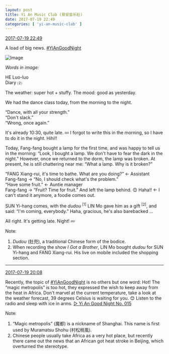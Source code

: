 ```yaml
---
layout: post
title: Yi An Music Club (易安音乐社)
date: 2017-07-19 22:49
categories: [ 'yi-an-music-club' ]
---
```


<div class="weibo-info">
  <a href="http://weibo.com/6094546964/Fd9KaCfNj">2017-07-19 22:49</a>
</div>

A load of big news. [#YiAnGoodNight](http://weibo.com/p/10080892b104a59bff303ca883e7931b5b916e)

<!-- more -->

![Image](https://wx3.sinaimg.cn/mw690/006Es64Agy1fhpkxnwbbgj328h33ihdv.jpg)

*Words in image:*

HE Luo-luo  
Diary ⑵

The weather: super hot + stuffy. The mood: good as yesterday.

We had the dance class today, from the morning to the night.

“Dance, with all your strength.”  
“Don't slack.”  
“Wrong, once again.”

It's already 10:30, quite late. :zzz: I forgot to write this in the morning, so I have to do it in the night. Hihi!!

Today, Fang-fang bought a lamp for the first time, and was happy to tell us in the morning: “Look, I bought a lamp. We don't have to fear the dark in the night.” However, once we returned to the dorm, the lamp was broken. At present, he is still chattering near me: “What a lamp. Why is it broken?”

“FANG Xiang-rui, it's time to bathe. What are you doing?” ← Assistant  
Fang-fang → “No, I should check what's the problem.”  
“Have some fruit.” ← Auntie manager  
Fang-fang → “Fruit? Time for fruit.” And left the lamp behind. 😊 Haha!! ← I can't stand it anymore, a foodie comes out.

SUN Yi-hang comes, with the *dudou* <sup>[1]</sup> LIN Mo gave him as a gift <sup>[2]</sup>, and said: “I'm coming, everybody.” Haha, gracious, he's also barebacked …

All right. It's getting late. Night! :zzz:

Note:
1. *Dudou* (肚兜), a traditional Chinese form of the bodice.
2. When recording the show *I Got a Brother*, LIN Mo bought *dudou* for SUN Yi-hang and FANG Xiang-rui. His live on mobile included the shopping section.

---

<div class="weibo-info">
  <a href="http://weibo.com/6094546964/Fd8GRetaJ">2017-07-19 20:08</a>
</div>

Recently, the topic of [#YiAnGoodNight](http://weibo.com/p/10080892b104a59bff303ca883e7931b5b916e) is no others but one word: Hot! The “magic metropolis” is too hot, they expressed the wish to keep away from the heat in Africa. Don't marvel at the current temperature, take a look at the weather forecast, 39 degrees Celsius is waiting for you. :blush: Listen to the radio and sleep with ice in arms. [▷ Yi An Good Night No. 015](http://www.ximalaya.com/78339006/sound/43652857)

Note:
1. “Magic metropolis” (魔都) is a nickname of Shanghai. This name is first used by Muramatsu Shohu (村松梢風).
1. Chinese people usually take Africa as a very hot place, but recently there came out the news that an African got heat stroke in Beijing, which overturned the stereotype.
